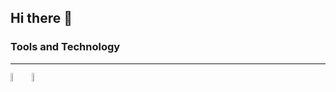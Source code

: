 ## Hi there 👋
### Tools and Technology
<hr>
<img src='https://upload.wikimedia.org/wikipedia/commons/thumb/d/d9/Node.js_logo.svg/1200px-Node.js_logo.svg.png' width=6%>
<img src='https://raw.githubusercontent.com/aleksandryackovlev/openapi-mock-express-middleware/master/assets/express-logo.png' width=6%>
<!--
**Trent-dotcom/Trent-dotcom** is a ✨ _special_ ✨ repository because its `README.md` (this file) appears on your GitHub profile.

Here are some ideas to get you started:

- 🔭 I’m currently working on ...
- 🌱 I’m currently learning ...
- 👯 I’m looking to collaborate on ...
- 🤔 I’m looking for help with ...
- 💬 Ask me about ...
- 📫 How to reach me: ...
- 😄 Pronouns: ...
- ⚡ Fun fact: ...
-->
